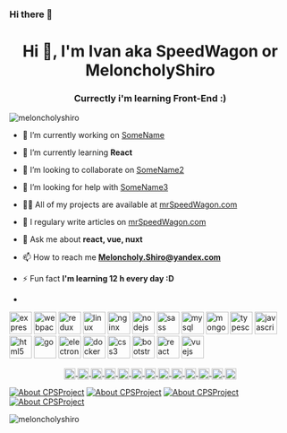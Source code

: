 ### Hi there 👋

<h1 align="center">Hi 👋, I'm Ivan aka SpeedWagon or MeloncholyShiro</h1>
<h3 align="center">Currectly i'm learning Front-End :)</h3>

<p align="left"> <img src="https://komarev.com/ghpvc/?username=meloncholyshiro" alt="meloncholyshiro" /> </p>

-   🔭 I’m currently working on [SomeName](https://github.com/MeloncholyShiro)

-   🌱 I’m currently learning **React**

-   👯 I’m looking to collaborate on [SomeName2](https://github.com/MeloncholyShiro)

-   🤔 I’m looking for help with [SomeName3](https://github.com/MeloncholyShiro)

-   👨‍💻 All of my projects are available at [mrSpeedWagon.com](mrSpeedWagon.com)

-   📝 I regulary write articles on [mrSpeedWagon.com](mrSpeedWagon.com)

-   💬 Ask me about **react, vue, nuxt**

-   📫 How to reach me **Meloncholy.Shiro@yandex.com**

-   ⚡ Fun fact **I'm learning 12 h every day :D**
-

<p align="left">
  <img style="pointer-event="none" src="https://devicons.github.io/devicon/devicon.git/icons/express/express-original-wordmark.svg" alt="express" width="40" height="40" />
  <img style="pointer-event="none" src="https://devicons.github.io/devicon/devicon.git/icons/webpack/webpack-original.svg" alt="webpack" width="40" height="40" />
  <img style="pointer-event="none" src="https://devicons.github.io/devicon/devicon.git/icons/redux/redux-original.svg" alt="redux" width="40" height="40" />
  <img style="pointer-event="none" src="https://devicons.github.io/devicon/devicon.git/icons/linux/linux-original.svg" alt="linux" width="40" height="40" />
  <img style="pointer-event="none" src="https://devicons.github.io/devicon/devicon.git/icons/nginx/nginx-original.svg" alt="nginx" width="40" height="40" />
  <img style="pointer-event="none" src="https://devicons.github.io/devicon/devicon.git/icons/nodejs/nodejs-original-wordmark.svg" alt="nodejs" width="40" height="40" />
  <img style="pointer-event="none" src="https://devicons.github.io/devicon/devicon.git/icons/sass/sass-original.svg" alt="sass" width="40" height="40" />
  <img style="pointer-event="none" src="https://devicons.github.io/devicon/devicon.git/icons/mysql/mysql-original-wordmark.svg" alt="mysql" width="40" height="40" />
  <img style="pointer-event="none" src="https://devicons.github.io/devicon/devicon.git/icons/mongodb/mongodb-original-wordmark.svg" alt="mongodb" width="40" height="40" />
  <img style="pointer-event="none" src="https://devicons.github.io/devicon/devicon.git/icons/typescript/typescript-original.svg" alt="typescript" width="40" height="40" />
  <img style="pointer-event="none" src="https://devicons.github.io/devicon/devicon.git/icons/javascript/javascript-original.svg" alt="javascript" width="40" height="40" />
  <img style="pointer-event="none" src="https://devicons.github.io/devicon/devicon.git/icons/html5/html5-original-wordmark.svg" alt="html5" width="40" height="40" />
  <img style="pointer-event="none" src="https://devicons.github.io/devicon/devicon.git/icons/go/go-original.svg" alt="go" width="40" height="40" />
  <img style="pointer-event="none" src="https://devicons.github.io/devicon/devicon.git/icons/electron/electron-original.svg" alt="electron" width="40" height="40" />
  <img style="pointer-event="none" src="https://devicons.github.io/devicon/devicon.git/icons/docker/docker-original-wordmark.svg" alt="docker" width="40" height="40" />
  <img style="pointer-event="none" src="https://devicons.github.io/devicon/devicon.git/icons/css3/css3-original-wordmark.svg" alt="css3" width="40" height="40" />
  <img style="pointer-event="none" src="https://devicons.github.io/devicon/devicon.git/icons/bootstrap/bootstrap-plain.svg" alt="bootstrap" width="40" height="40" />
  <img style="pointer-event="none" src="https://devicons.github.io/devicon/devicon.git/icons/react/react-original-wordmark.svg" alt="react" width="40" height="40" />
  <img style="pointer-event="none" src="https://devicons.github.io/devicon/devicon.git/icons/vuejs/vuejs-original-wordmark.svg" alt="vuejs" width="40" height="40" />
</p>

<p align="center">
<a href="https://codepen.io/meloncholyshiro_codepan" target="blank">
<img align="center" src="https://cdn.jsdelivr.net/npm/simple-icons@3.0.1/icons/codepen.svg" alt="meloncholyshiro_codepan" height="20" width="20" />
</a>
<a href="https://dev.to/meloncholyshiro_dev.to" target="blank">
<img align="center" src="https://cdn.jsdelivr.net/npm/simple-icons@3.0.1/icons/dev-dot-to.svg" alt="meloncholyshiro_dev.to" height="20" width="20" />
</a>
<a href="https://twitter.com/meloncholyshiro_twitter" target="blank">
<img align="center" src="https://cdn.jsdelivr.net/npm/simple-icons@3.0.1/icons/twitter.svg" alt="meloncholyshiro_twitter" height="20" width="20" />
</a>
<a href="https://linkedin.com/in/meloncholyshiro_linkedin" target="blank">
<img align="center" src="https://cdn.jsdelivr.net/npm/simple-icons@3.0.1/icons/linkedin.svg" alt="meloncholyshiro_linkedin" height="20" width="20" />
</a>
<a href="https://stackoverflow.com/users/meloncholyshiro_stackoverflow" target="blank">
<img align="center" src="https://cdn.jsdelivr.net/npm/simple-icons@3.0.1/icons/stackoverflow.svg" alt="meloncholyshiro_stackoverflow" height="20" width="20" />
</a>
<a href="https://codesandbox.com/meloncholyshiro_codesanbox" target="blank">
<img align="center" src="https://cdn.jsdelivr.net/npm/simple-icons@3.0.1/icons/codesandbox.svg" alt="meloncholyshiro_codesanbox" height="20" width="20" />
</a>
<a href="https://kaggle.com/meloncholyshiro_kaggle" target="blank">
<img align="center" src="https://cdn.jsdelivr.net/npm/simple-icons@3.0.1/icons/kaggle.svg" alt="meloncholyshiro_kaggle" height="20" width="20" />
</a>
<a href="https://fb.com/meloncholyshiro_facebook" target="blank">
<img align="center" src="https://cdn.jsdelivr.net/npm/simple-icons@3.0.1/icons/facebook.svg" alt="meloncholyshiro_facebook" height="20" width="20" />
</a>
<a href="https://instagram.com/meloncholyshiro_instagram" target="blank">
<img align="center" src="https://cdn.jsdelivr.net/npm/simple-icons@3.0.1/icons/instagram.svg" alt="meloncholyshiro_instagram" height="20" width="20" />
</a>
<a href="https://dribbble.com/meloncholyshiro_dribble" target="blank">
<img align="center" src="https://cdn.jsdelivr.net/npm/simple-icons@3.0.1/icons/dribbble.svg" alt="meloncholyshiro_dribble" height="20" width="20" />
</a>
<a href="https://www.behance.net/meloncholyshiro_behance" target="blank">
<img align="center" src="https://cdn.jsdelivr.net/npm/simple-icons@3.0.1/icons/behance.svg" alt="meloncholyshiro_behance" height="20" width="20" />
</a>
<a href="https://medium.com/@meloncholyshiro_medium" target="blank">
<img align="center" src="https://cdn.jsdelivr.net/npm/simple-icons@3.0.1/icons/medium.svg" alt="@meloncholyshiro_medium" height="20" width="20" />
</a>
<a href="https://www.youtube.com/c/meloncholyshiro_youtube" target="blank">
<img align="center" src="https://cdn.jsdelivr.net/npm/simple-icons@3.0.1/icons/youtube.svg" alt="meloncholyshiro_youtube" height="20" width="20" />
</a>
</p>

[![About CPSProject](https://github-readme-stats.vercel.app/api/pin/?username=meloncholyshiro&repo=cpsproject&show_icons=true&theme=dracula)](https://github.com/meloncholyshiro/cpsproject)
[![About CPSProject](https://github-readme-stats.vercel.app/api/pin/?username=meloncholyshiro&repo=cpsproject&show_icons=true&theme=dracula)](https://github.com/meloncholyshiro/cpsproject)
[![About CPSProject](https://github-readme-stats.vercel.app/api/pin/?username=meloncholyshiro&repo=cpsproject&show_icons=true&theme=dracula)](https://github.com/meloncholyshiro/cpsproject)
[![About CPSProject](https://github-readme-stats.vercel.app/api/pin/?username=meloncholyshiro&repo=cpsproject&show_icons=true&theme=dracula)](https://github.com/meloncholyshiro/cpsproject)

![meloncholyshiro](https://github-readme-stats.vercel.app/api?username=meloncholyshiro&show_icons=true&theme=dracula)

<!--START_SECTION:waka-->

<!--END_SECTION:waka-->
